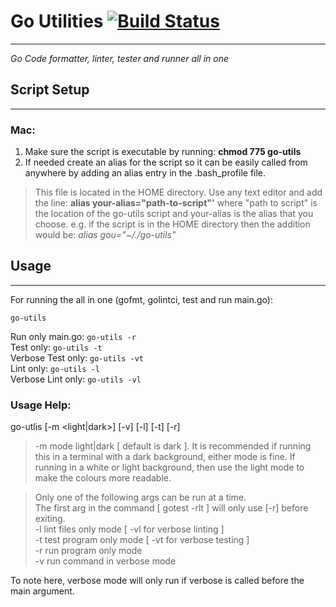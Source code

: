 # Go Utilities [![Build Status](https://travis-ci.com/CameronSchafer/go-utils.svg?branch=master)](https://travis-ci.com/CameronSchafer/go-utils)
-------

_Go Code formatter, linter, tester and runner all in one_

## Script Setup
-------
### Mac:
1. Make sure the script is executable by running: __chmod 775 go-utils__
2. If needed create an alias for the script so it can be easily called from anywhere by adding an alias entry in the .bash_profile file.
> This file is located in the HOME directory. Use any text editor and add the line: __alias your-alias="path-to-script"'__ where "path to script" is the location of the go-utils script and your-alias is the alias that you choose. e.g. if the script is in the HOME directory then the addition would be: _alias gou="~/./go-utils"_
  
## Usage
-------
For running the all in one (gofmt, golintci, test and run main.go): 
```
go-utils
```  
Run only main.go: `go-utils -r`  
Test only: `go-utils -t`  
Verbose Test only: `go-utils -vt`  
Lint only: `go-utils -l`  
Verbose Lint only: `go-utils -vl`  

### Usage Help:
go-utlis [-m <light|dark>] [-v] [-l] [-t] [-r]  
> -m  mode light|dark  [ default is dark ]. It is recommended if running this in a terminal with a dark background, either mode is fine. If running in a white or light background, then use the light mode to make the colours more readable.   

> Only one of the following args can be run at a time.  
> The first arg in the command [ gotest -rlt ] will only use [-r] before exiting.  
-l  lint files only mode    [ -vl  for verbose linting ]  
-t  test program only mode  [ -vt  for verbose testing ]  
-r  run program only mode  
-v  run command in verbose mode  

To note here, verbose mode will only run if verbose is called before the main argument.
